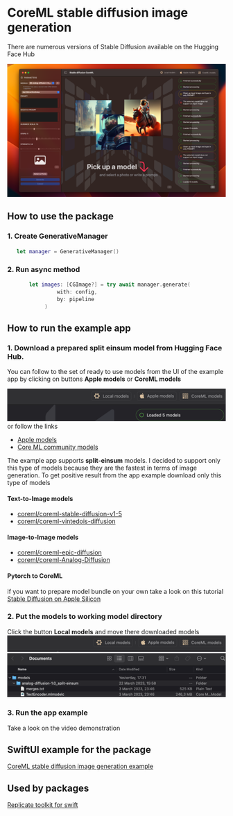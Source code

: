 # CoreML stable diffusion image generation

There are numerous versions of Stable Diffusion available on the Hugging Face Hub

  ![Http requests](https://github.com/The-Igor/coreml-stable-diffusion-swift/blob/main/Sources/img/app_example.png) 

## How to use the package
### 1. Create GenerativeManager

```swift
   let manager = GenerativeManager()
```
### 2. Run async method

```swift
       let images: [CGImage?] = try await manager.generate(
                with: config, 
                by: pipeline
            )
```

## How to run the example app

### 1. Download a prepared **split einsum** model from Hugging Face Hub.
You can follow to the set of ready to use models from the UI of the example app by clicking on buttons **Apple models** or **CoreML models**

  ![Http requests](https://github.com/The-Igor/coreml-stable-diffusion-swift/blob/main/Sources/img/links_to_models.png) 
or follow the links 
- [Apple models](https://huggingface.co/apple) 
- [Core ML community models](https://huggingface.co/coreml) 

The example app supports **split-einsum** models. I decided to support only this type of models because they are the fastest in terms of image generation.
To get positive result from the app example download only this type of models
#### Text-to-Image models
- [coreml/coreml-stable-diffusion-v1-5](https://huggingface.co/coreml/coreml-stable-diffusion-v1-5/tree/main/split-einsum) 
- [coreml/coreml-vintedois-diffusion](https://huggingface.co/coreml/coreml-vintedois-diffusion/tree/main/split_einsum)
#### Image-to-Image models
- [coreml/coreml-epic-diffusion](https://huggingface.co/coreml/coreml-epic-diffusion/tree/main/split_einsum)
- [coreml/coreml-Analog-Diffusion](https://huggingface.co/coreml/coreml-Analog-Diffusion/tree/main/split-einsum)

#### Pytorch to CoreML
if you want to prepare model bundle on your own take a look on this tutorial
[Stable Diffusion on Apple Silicon](https://www.youtube.com/watch?v=uY_Ty-F0CG8&list=LL&index=2)

### 2. Put the models to working model directory
Click the button **Local models** and move there downloaded models
  ![Http requests](https://github.com/The-Igor/coreml-stable-diffusion-swift/blob/main/Sources/img/local_button.png)   
  ![Http requests](https://github.com/The-Igor/coreml-stable-diffusion-swift/blob/main/Sources/img/local_models_folder.png) 

### 3. Run the app example
Take a look on the video demonstration



## SwiftUI example for the package

[CoreML stable diffusion image generation example](https://github.com/The-Igor/stable-diffusion-swift-example)

## Used by packages

[Replicate toolkit for swift](https://github.com/The-Igor/replicate-kit-swift)
